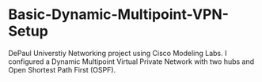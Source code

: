 # Basic-Dynamic-Multipoint-VPN-Setup
DePaul Universtiy Networking project using Cisco Modeling Labs. I configured a Dynamic Multipoint Virtual Private Network with two hubs and Open Shortest Path First (OSPF). 
